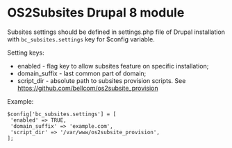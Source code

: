 # OS2Subsites Drupal 8 module

Subsites settings should be defined in settings.php file of Drupal installation with  `bc_subsites.settings` key for $config variable.

Setting keys:

* enabled - flag key to allow subsites feature on specific installation;
* domain_suffix - last common part of domain;
* script_dir - absolute path to subsites provision scripts. See https://github.com/bellcom/os2subsite_provision

Example:
```
$config['bc_subsites.settings'] = [
 'enabled' => TRUE,
 'domain_suffix' => 'example.com',
 'script_dir' => '/var/www/os2subsite_provision',
];
```
